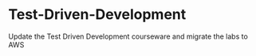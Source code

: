 # Test-Driven-Development
Update the Test Driven Development courseware and migrate the labs to AWS
